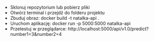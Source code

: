 - Sklonuj repozytorium lub pobierz pliki  
- Otwórz terminal i przejdź do folderu projektu  
- Zbuduj obraz: docker build -t natalka-api .  
- Uruchom aplikację: docker run -p 5000:5000 natalka-api  
- Przetestuj w przeglądarce: http://localhost:5000/api/v1.0/predict?number1=3&number2=4
